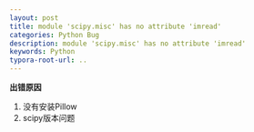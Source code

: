 ```yaml
---
layout: post
title: module 'scipy.misc' has no attribute 'imread'
categories: Python Bug
description: module 'scipy.misc' has no attribute 'imread'
keywords: Python
typora-root-url: ..
---
```


**出错原因**
1. 没有安装Pillow
2. scipy版本问题